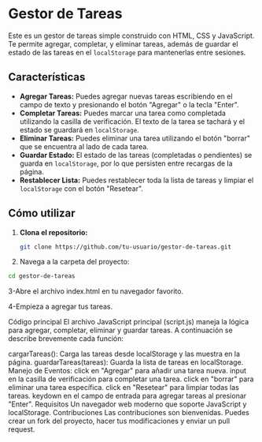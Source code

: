 # Gestor de Tareas

Este es un gestor de tareas simple construido con HTML, CSS y JavaScript. Te permite agregar, completar, y eliminar tareas, además de guardar el estado de las tareas en el `localStorage` para mantenerlas entre sesiones.

## Características

- **Agregar Tareas:** Puedes agregar nuevas tareas escribiendo en el campo de texto y presionando el botón "Agregar" o la tecla "Enter".
- **Completar Tareas:** Puedes marcar una tarea como completada utilizando la casilla de verificación. El texto de la tarea se tachará y el estado se guardará en `localStorage`.
- **Eliminar Tareas:** Puedes eliminar una tarea utilizando el botón "borrar" que se encuentra al lado de cada tarea.
- **Guardar Estado:** El estado de las tareas (completadas o pendientes) se guarda en `localStorage`, por lo que persisten entre recargas de la página.
- **Restablecer Lista:** Puedes restablecer toda la lista de tareas y limpiar el `localStorage` con el botón "Resetear".

## Cómo utilizar

1. **Clona el repositorio:**

   ```bash
   git clone https://github.com/tu-usuario/gestor-de-tareas.git
   ```


2. Navega a la carpeta del proyecto:
```bash
cd gestor-de-tareas
```
3-Abre el archivo index.html en tu navegador favorito.

4-Empieza a agregar tus tareas.

Código principal
El archivo JavaScript principal (script.js) maneja la lógica para agregar, completar, eliminar y guardar tareas. A continuación se describe brevemente cada función:

cargarTareas(): Carga las tareas desde localStorage y las muestra en la página.
guardarTareas(tareas): Guarda la lista de tareas en localStorage.
Manejo de Eventos:
click en "Agregar" para añadir una tarea nueva.
input en la casilla de verificación para completar una tarea.
click en "borrar" para eliminar una tarea específica.
click en "Resetear" para limpiar todas las tareas.
keydown en el campo de entrada para agregar tareas al presionar "Enter".
Requisitos
Un navegador web moderno que soporte JavaScript y localStorage.
Contribuciones
Las contribuciones son bienvenidas. Puedes crear un fork del proyecto, hacer tus modificaciones y enviar un pull request.
